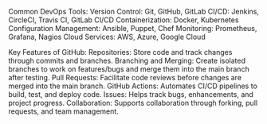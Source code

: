 Common DevOps Tools:
Version Control: Git, GitHub, GitLab
CI/CD: Jenkins, CircleCI, Travis CI, GitLab CI/CD
Containerization: Docker, Kubernetes
Configuration Management: Ansible, Puppet, Chef
Monitoring: Prometheus, Grafana, Nagios
Cloud Services: AWS, Azure, Google Cloud

Key Features of GitHub:
Repositories: Store code and track changes through commits and branches.
Branching and Merging: Create isolated branches to work on features/bugs and merge them into the main branch after testing.
Pull Requests: Facilitate code reviews before changes are merged into the main branch.
GitHub Actions: Automates CI/CD pipelines to build, test, and deploy code.
Issues: Helps track bugs, enhancements, and project progress.
Collaboration: Supports collaboration through forking, pull requests, and team management.
